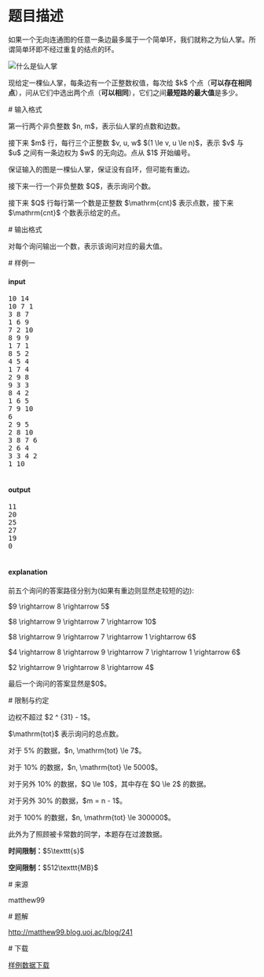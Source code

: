 # 题目描述

<p>如果一个无向连通图的任意一条边最多属于一个简单环，我们就称之为仙人掌。所谓简单环即不经过重复的结点的环。</p>
<p><img class="img-responsive center-block" src="source/uoj/87/img/aHR0cDovL2ltZy51b2ouYWMvdXRpbGl0eS93aGF0LWlzLWNhY3R1cy5wbmc=.png" alt="什么是仙人掌"/></p>
<p>现给定一棵仙人掌，每条边有一个正整数权值，每次给 $k$ 个点（<strong>可以存在相同点</strong>），问从它们中选出两个点（<strong>可以相同</strong>），它们之间<strong>最短路的最大值</strong>是多少。</p>
# 输入格式


<p>第一行两个非负整数 $n, m$，表示仙人掌的点数和边数。</p>
<p>接下来 $m$ 行，每行三个正整数 $v, u, w$ $(1 \le v, u \le n)$，表示 $v$ 与 $u$ 之间有一条边权为 $w$ 的无向边。点从 $1$ 开始编号。</p>
<p>保证输入的图是一棵仙人掌，保证没有自环，但可能有重边。</p>
<p>接下来一行一个非负整数 $Q$，表示询问个数。</p>
<p>接下来 $Q$ 行每行第一个数是正整数 $\mathrm{cnt}$ 表示点数，接下来 $\mathrm{cnt}$ 个数表示给定的点。</p>
# 输出格式


<p>对每个询问输出一个数，表示该询问对应的最大值。</p>
# 样例一


<h4>input</h4>
<pre>10 14
10 7 1
3 8 7
1 6 9
7 2 10
8 9 9
1 7 1
8 5 2
4 5 4
1 7 4
2 9 8
9 3 3
8 4 2
1 6 5
7 9 10
6
2 9 5
2 8 10
3 8 7 6
2 6 4
3 3 4 2
1 10

</pre>

<h4>output</h4>
<pre>11
20
25
27
19
0

</pre>

<h4>explanation</h4>
<p>前五个询问的答案路径分别为(如果有重边则显然走较短的边):</p>
<p>$9 \rightarrow 8 \rightarrow 5$</p>
<p>$8 \rightarrow 9 \rightarrow 7 \rightarrow 10$</p>
<p>$8 \rightarrow 9 \rightarrow 7 \rightarrow 1 \rightarrow 6$</p>
<p>$4 \rightarrow 8 \rightarrow 9 \rightarrow 7 \rightarrow 1 \rightarrow 6$</p>
<p>$2 \rightarrow 9 \rightarrow 8 \rightarrow 4$</p>
<p>最后一个询问的答案显然是$0$。</p>
# 限制与约定


<p>边权不超过 $2 ^ {31} - 1$。</p>
<p>$\mathrm{tot}$ 表示询问的总点数。</p>
<p>对于 5% 的数据，$n, \mathrm{tot} \le 7$。</p>
<p>对于 10% 的数据，$n, \mathrm{tot} \le 5000$。</p>
<p>对于另外 10% 的数据，$Q \le 10$，其中存在 $Q \le 2$ 的数据。</p>
<p>对于另外 30% 的数据，$m = n - 1$。</p>
<p>对于 100% 的数据，$n, \mathrm{tot} \le 300000$。</p>
<p>此外为了照顾被卡常数的同学，本题存在过渡数据。</p>
<p><strong>时间限制：</strong>$5\texttt{s}$</p>
<p><strong>空间限制：</strong>$512\texttt{MB}$</p>
# 来源


<p>matthew99</p>
# 题解


<p><a href="http://matthew99.blog.uoj.ac/blog/241">http://matthew99.blog.uoj.ac/blog/241</a></p>
# 下载


<p><a href="/download.php?type=problem&amp;id=87">样例数据下载</a></p>

